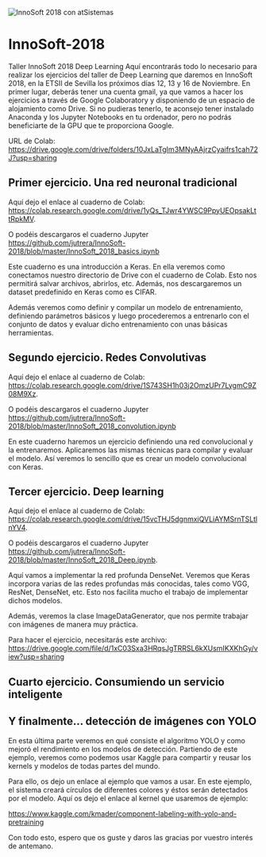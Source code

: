 ![InnoSoft 2018 con atSistemas](https://github.com/jutrera/InnoSoft-2018/blob/master/deep101.png)

# InnoSoft-2018
Taller InnoSoft 2018 Deep Learning
Aquí encontrarás todo lo necesario para realizar los ejercicios del taller de Deep Learning que daremos en InnoSoft 2018, en la ETSII de Sevilla los próximos días 12, 13 y 16 de Noviembre.
En primer lugar, deberás tener una cuenta gmail, ya que vamos a hacer los ejercicios a través de Google Colaboratory y disponiendo de un espacio de alojamiento como Drive. Si no pudieras tenerlo, te aconsejo tener instalado Anaconda y los Jupyter Notebooks en tu ordenador, pero no podrás beneficiarte de la GPU que te proporciona Google.

URL de Colab: https://drive.google.com/drive/folders/10JxLaTgIm3MNyAAjrzCyaifrs1cah72J?usp=sharing

## Primer ejercicio. Una red neuronal tradicional
Aquí dejo el enlace al cuaderno de Colab: https://colab.research.google.com/drive/1yQs_TJwr4YWSC9PpyUEOpsakLttRpkMV.

O podéis descargaros el cuaderno Jupyter https://github.com/jutrera/InnoSoft-2018/blob/master/InnoSoft_2018_basics.ipynb

Este cuaderno es una introducción a Keras. En ella veremos como conectamos nuestro directorio de Drive con el cuaderno de Colab. Esto nos permitirá salvar archivos, abrirlos, etc. Además, nos descargaremos un dataset predefinido en Keras como es CIFAR.

Además veremos como definir y compilar un modelo de entrenamiento, definiendo parámetros básicos y luego procederemos a entrenarlo con el conjunto de datos y evaluar dicho entrenamiento con unas básicas herramientas.

## Segundo ejercicio. Redes Convolutivas
Aquí dejo el enlace al cuaderno de Colab: https://colab.research.google.com/drive/1S743SH1h03j2OmzUPr7LygmC9Z08M9Xz.

O podéis descargaros el cuaderno Jupyter https://github.com/jutrera/InnoSoft-2018/blob/master/InnoSoft_2018_convolution.ipynb

En este cuaderno haremos un ejercicio definiendo una red convolucional y la entrenaremos. Aplicaremos las mismas técnicas para compilar y evaluar el modelo. Así veremos lo sencillo que es crear un modelo convolucional con Keras.

## Tercer ejercicio. Deep learning
Aquí dejo el enlace al cuaderno de Colab: https://colab.research.google.com/drive/15vcTHJ5dgnmxiQVLiAYMSrnTSLtlnYV4.

O podéis descargaros el cuaderno Jupyter https://github.com/jutrera/InnoSoft-2018/blob/master/InnoSoft_2018_Deep.ipynb.

Aquí vamos a implementar la red profunda DenseNet. Veremos que Keras incorpora varias de las redes profundas más conocidas, tales como VGG, ResNet, DenseNet, etc. Esto nos facilita mucho el trabajo de implementar dichos modelos.

Además, veremos la clase ImageDataGenerator, que nos permite trabajar con imágenes de manera muy práctica.

Para hacer el ejercicio, necesitarás este archivo: https://drive.google.com/file/d/1xC03Sxa3HRqsJgTRRSL6kXUsmIKXKhGy/view?usp=sharing

## Cuarto ejercicio. Consumiendo un servicio inteligente


## Y finalmente... detección de imágenes con YOLO
En esta última parte veremos en qué consiste el algoritmo YOLO y como mejoró el rendimiento en los modelos de detección. Partiendo de este ejemplo, veremos como podemos usar Kaggle para compartir y reusar los kernels y modelos de todas partes del mundo.

Para ello, os dejo un enlace al ejemplo que vamos a usar. En este ejemplo, el sistema creará círculos de diferentes colores y éstos serán detectados por el modelo. Aquí os dejo el enlace al kernel que usaremos de ejemplo:

https://www.kaggle.com/kmader/component-labeling-with-yolo-and-pretraining

Con todo esto, espero que os guste y daros las gracias por vuestro interés de antemano.
